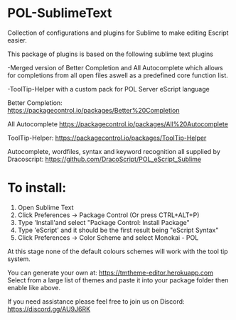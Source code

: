 # POL-SublimeText
Collection of configurations and plugins for Sublime to make editing Escript easier.

This package of plugins is based on the following sublime text plugins

-Merged version of Better Completion and All Autocomplete which allows for completions from all open files aswell as a predefined core function list.

-ToolTip-Helper with a custom pack for POL Server eScript language

Better Completion:
https://packagecontrol.io/packages/Better%20Completion

All Autocomplete
https://packagecontrol.io/packages/All%20Autocomplete

ToolTip-Helper:
https://packagecontrol.io/packages/ToolTip-Helper

Autocomplete, wordfiles, syntax and keyword recognition all supplied by Dracoscript:
https://github.com/DracoScript/POL_eScript_Sublime

# To install:
1. Open Sublime Text
2. Click Preferences -> Package Control (Or press CTRL+ALT+P)
3. Type 'Install'and select "Package Control: Install Package"
4. Type 'eScript' and it should be the first result being "eScript Syntax"
5. Click Preferences -> Color Scheme and select Monokai - POL

At this stage none of the default colours schemes will work with the tool tip system.

You can generate your own at: https://tmtheme-editor.herokuapp.com Select from a large list of themes and paste it into your package folder then enable like above.

If you need assistance please feel free to join us on Discord: https://discord.gg/AU9J6RK
